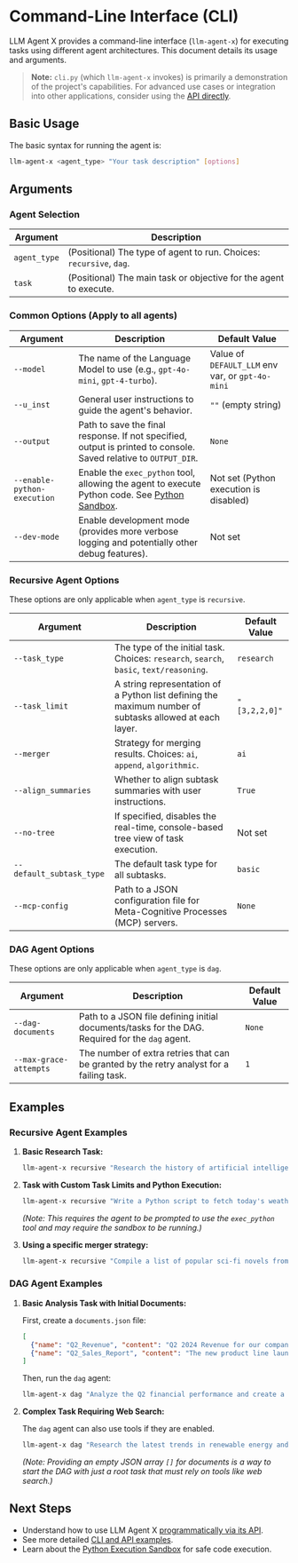 # Command-Line Interface (CLI)

LLM Agent X provides a command-line interface (`llm-agent-x`) for executing tasks using different agent architectures. This document details its usage and arguments.

> **Note:** `cli.py` (which `llm-agent-x` invokes) is primarily a demonstration of the project's capabilities. For advanced use cases or integration into other applications, consider using the [API directly](./api.md).

## Basic Usage

The basic syntax for running the agent is:

```sh
llm-agent-x <agent_type> "Your task description" [options]
```

## Arguments

### Agent Selection

| Argument       | Description                                                                                                                                  |
| -------------- | -------------------------------------------------------------------------------------------------------------------------------------------- |
| `agent_type`   | (Positional) The type of agent to run. Choices: `recursive`, `dag`.                                                                          |
| `task`         | (Positional) The main task or objective for the agent to execute.                                                                            |

### Common Options (Apply to all agents)

| Argument                    | Description                                                                                                | Default Value                                  |
| --------------------------- | ---------------------------------------------------------------------------------------------------------- | ---------------------------------------------- |
| `--model`                   | The name of the Language Model to use (e.g., `gpt-4o-mini`, `gpt-4-turbo`).                                  | Value of `DEFAULT_LLM` env var, or `gpt-4o-mini` |
| `--u_inst`                  | General user instructions to guide the agent's behavior.                                                   | `""` (empty string)                            |
| `--output`                  | Path to save the final response. If not specified, output is printed to console. Saved relative to `OUTPUT_DIR`. | `None`                                         |
| `--enable-python-execution` | Enable the `exec_python` tool, allowing the agent to execute Python code. See [Python Sandbox](./sandbox.md). | Not set (Python execution is disabled)       |
| `--dev-mode`                | Enable development mode (provides more verbose logging and potentially other debug features).                | Not set                                        |

### Recursive Agent Options

These options are only applicable when `agent_type` is `recursive`.

| Argument                 | Description                                                                                                | Default Value       |
| ------------------------ | ---------------------------------------------------------------------------------------------------------- | ------------------- |
| `--task_type`            | The type of the initial task. Choices: `research`, `search`, `basic`, `text/reasoning`.                      | `research`          |
| `--task_limit`           | A string representation of a Python list defining the maximum number of subtasks allowed at each layer.      | `"[3,2,2,0]"`       |
| `--merger`               | Strategy for merging results. Choices: `ai`, `append`, `algorithmic`.                                      | `ai`                |
| `--align_summaries`      | Whether to align subtask summaries with user instructions.                                                 | `True`              |
| `--no-tree`              | If specified, disables the real-time, console-based tree view of task execution.                             | Not set             |
| `--default_subtask_type` | The default task type for all subtasks.                                                                    | `basic`             |
| `--mcp-config`           | Path to a JSON configuration file for Meta-Cognitive Processes (MCP) servers.                                | `None`              |

### DAG Agent Options

These options are only applicable when `agent_type` is `dag`.

| Argument               | Description                                                                                             | Default Value |
| ---------------------- | ------------------------------------------------------------------------------------------------------- | ------------- |
| `--dag-documents`      | Path to a JSON file defining initial documents/tasks for the DAG. Required for the `dag` agent.         | `None`        |
| `--max-grace-attempts` | The number of extra retries that can be granted by the retry analyst for a failing task.                | `1`           |


## Examples

### Recursive Agent Examples

1.  **Basic Research Task:**
    ```sh
    llm-agent-x recursive "Research the history of artificial intelligence, focusing on key breakthroughs."
    ```

2.  **Task with Custom Task Limits and Python Execution:**
    ```sh
    llm-agent-x recursive "Write a Python script to fetch today's weather from an API and suggest appropriate attire." --task_limit "[2,1,0]" --enable-python-execution
    ```
    *(Note: This requires the agent to be prompted to use the `exec_python` tool and may require the sandbox to be running.)*

3.  **Using a specific merger strategy:**
    ```sh
    llm-agent-x recursive "Compile a list of popular sci-fi novels from the last decade with a brief synopsis for each." --merger append --output scifi_novels.md
    ```

### DAG Agent Examples

1.  **Basic Analysis Task with Initial Documents:**

    First, create a `documents.json` file:
    ```json
    [
      {"name": "Q2_Revenue", "content": "Q2 2024 Revenue for our company was $50M, with a net profit of $10M."},
      {"name": "Q2_Sales_Report", "content": "The new product line launched in Q2 accounted for 80% of sales growth."}
    ]
    ```

    Then, run the `dag` agent:
    ```sh
    llm-agent-x dag "Analyze the Q2 financial performance and create a summary for the board." --dag-documents documents.json --output q2_summary.md
    ```

2.  **Complex Task Requiring Web Search:**

    The `dag` agent can also use tools if they are enabled.
    ```sh
    llm-agent-x dag "Research the latest trends in renewable energy and their economic impact." --dag-documents '[]' --enable-python-execution
    ```
    *(Note: Providing an empty JSON array `[]` for documents is a way to start the DAG with just a root task that must rely on tools like web search.)*

## Next Steps

-   Understand how to use LLM Agent X [programmatically via its API](./api.md).
-   See more detailed [CLI and API examples](./examples.md).
-   Learn about the [Python Execution Sandbox](./sandbox.md) for safe code execution.
